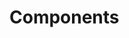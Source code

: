 <!-- Space: Projects -->
<!-- Parent: ZshFlutter -->
<!-- Title: Components ZshFlutter -->
<!-- Label: ZshFlutter -->
<!-- Label: Project -->
<!-- Label: Components -->
<!-- Include: disclaimer.md -->
<!-- Include: ac:toc -->

# Components
